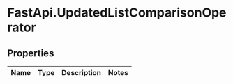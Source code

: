 # FastApi.UpdatedListComparisonOperator

## Properties
Name | Type | Description | Notes
------------ | ------------- | ------------- | -------------
